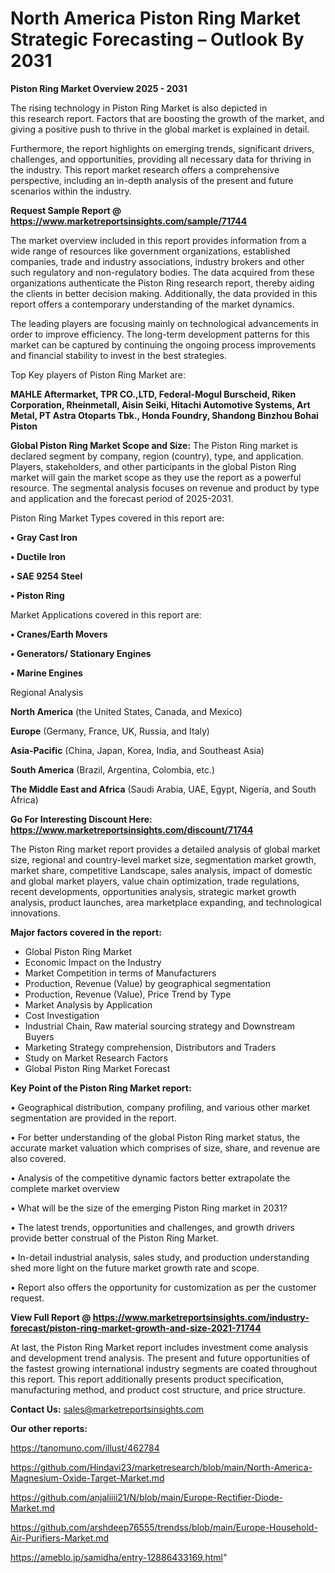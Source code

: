 # North America Piston Ring Market Strategic Forecasting – Outlook By 2031

<Strong> Piston Ring Market Overview 2025 - 2031</strong>

The rising technology in Piston Ring Market is also depicted in this research report. Factors that are boosting the growth of the market, and giving a positive push to thrive in the global market is explained in detail.

Furthermore, the report highlights on emerging trends, significant drivers, challenges, and opportunities, providing all necessary data for thriving in the industry. This report market research offers a comprehensive perspective, including an in-depth analysis of the present and future scenarios within the industry.

<strong>Request Sample Report @ <a href=https://www.marketreportsinsights.com/sample/71744>https://www.marketreportsinsights.com/sample/71744</a></strong>

The market overview included in this report provides information from a wide range of resources like government organizations, established companies, trade and industry associations, industry brokers and other such regulatory and non-regulatory bodies. The data acquired from these organizations authenticate the Piston Ring research report, thereby aiding the clients in better decision making. Additionally, the data provided in this report offers a contemporary understanding of the market dynamics.

The leading players are focusing mainly on technological advancements in order to improve efficiency. The long-term development patterns for this market can be captured by continuing the ongoing process improvements and financial stability to invest in the best strategies.

Top Key players of Piston Ring Market are:

<strong>MAHLE Aftermarket, TPR CO.,LTD, Federal-Mogul Burscheid, Riken Corporation, Rheinmetall, Aisin Seiki, Hitachi Automotive Systems, Art Metal, PT Astra Otoparts Tbk., Honda Foundry, Shandong Binzhou Bohai Piston</strong>

<strong><b>Global Piston Ring Market Scope and Size:</b></strong>
The Piston Ring market is declared segment by company, region (country), type, and application. Players, stakeholders, and other participants in the global Piston Ring market will gain the market scope as they use the report as a powerful resource. The segmental analysis focuses on revenue and product by type and application and the forecast period of 2025-2031.

Piston Ring Market Types covered in this report are:

<strong>• Gray Cast Iron

• Ductile Iron

• SAE 9254 Steel

• Piston Ring</strong>

Market Applications covered in this report are:

<strong>• Cranes/Earth Movers

• Generators/ Stationary Engines

• Marine Engines</strong> 

Regional Analysis

<strong>North America</strong> (the United States, Canada, and Mexico)

<strong>Europe</strong> (Germany, France, UK, Russia, and Italy)

<strong>Asia-Pacific</strong> (China, Japan, Korea, India, and Southeast Asia)

<strong>South America</strong> (Brazil, Argentina, Colombia, etc.)

<strong>The Middle East and Africa</strong> (Saudi Arabia, UAE, Egypt, Nigeria, and South Africa)

<strong>Go For Interesting Discount Here: <a href=https://www.marketreportsinsights.com/discount/71744>https://www.marketreportsinsights.com/discount/71744</a></strong>

The Piston Ring market report provides a detailed analysis of global market size, regional and country-level market size, segmentation market growth, market share, competitive Landscape, sales analysis, impact of domestic and global market players, value chain optimization, trade regulations, recent developments, opportunities analysis, strategic market growth analysis, product launches, area marketplace expanding, and technological innovations.

<strong><b>Major factors covered in the report:</b></strong>
<ul>
  <li>Global Piston Ring Market </li>
  <li>Economic Impact on the Industry</li>
  <li>Market Competition in terms of Manufacturers</li>
  <li>Production, Revenue (Value) by geographical segmentation</li>
  <li>Production, Revenue (Value), Price Trend by Type</li>
  <li>Market Analysis by Application</li>
  <li>Cost Investigation</li>
  <li>Industrial Chain, Raw material sourcing strategy and Downstream Buyers</li>
  <li>Marketing Strategy comprehension, Distributors and Traders</li>
  <li>Study on Market Research Factors</li>
  <li>Global Piston Ring Market Forecast</li>
</ul>

<strong><b>Key Point of the Piston Ring Market report:</b></strong>

• Geographical distribution, company profiling, and various other market segmentation are provided in the report.

• For better understanding of the global Piston Ring market status, the accurate market valuation which comprises of size, share, and revenue are also covered.

• Analysis of the competitive dynamic factors better extrapolate the complete market overview

• What will be the size of the emerging Piston Ring market in 2031?

• The latest trends, opportunities and challenges, and growth drivers provide better construal of the Piston Ring Market.

• In-detail industrial analysis, sales study, and production understanding shed more light on the future market growth rate and scope.

• Report also offers the opportunity for customization as per the customer request.

<strong><b>View Full Report @ <a href=https://www.marketreportsinsights.com/industry-forecast/piston-ring-market-growth-and-size-2021-71744>https://www.marketreportsinsights.com/industry-forecast/piston-ring-market-growth-and-size-2021-71744</a></b></strong>


At last, the Piston Ring Market report includes investment come analysis and development trend analysis. The present and future opportunities of the fastest growing international industry segments are coated throughout this report. This report additionally presents product specification, manufacturing method, and product cost structure, and price structure.

<strong>Contact Us:</strong>
sales@marketreportsinsights.com

<strong>Our other reports:</strong>

<a href=https://tanomuno.com/illust/462784>https://tanomuno.com/illust/462784</a>

<a href=https://github.com/Hindavi23/marketresearch/blob/main/North-America-Magnesium-Oxide-Target-Market.md>https://github.com/Hindavi23/marketresearch/blob/main/North-America-Magnesium-Oxide-Target-Market.md</a>

<a href=https://github.com/anjaliiii21/N/blob/main/Europe-Rectifier-Diode-Market.md>https://github.com/anjaliiii21/N/blob/main/Europe-Rectifier-Diode-Market.md</a>

<a href=https://github.com/arshdeep76555/trendss/blob/main/Europe-Household-Air-Purifiers-Market.md>https://github.com/arshdeep76555/trendss/blob/main/Europe-Household-Air-Purifiers-Market.md</a>

<a href=https://ameblo.jp/samidha/entry-12886433169.html>https://ameblo.jp/samidha/entry-12886433169.html</a>"
